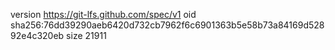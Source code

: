 version https://git-lfs.github.com/spec/v1
oid sha256:76dd39290aeb6420d732cb7962f6c6901363b5e58b73a84169d52892e4c320eb
size 21911
